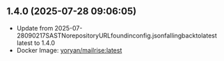 ## 1.4.0 (2025-07-28 09:06:05)
- Update from 2025-07-28090217SASTNorepositoryURLfoundinconfig.jsonfallingbacktolatest
latest to 1.4.0
- Docker Image: [yoryan/mailrise:latest](https://hub.docker.com/r/yoryan/mailrise)

